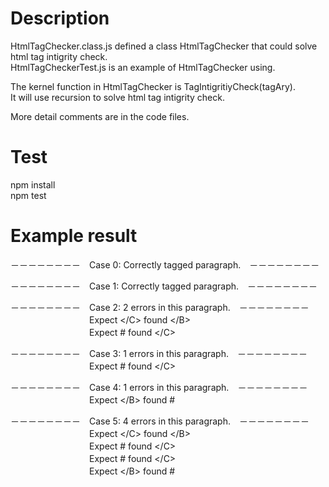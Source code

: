 # Description
HtmlTagChecker.class.js defined a class HtmlTagChecker that could solve html tag intigrity check.  
HtmlTagCheckerTest.js is an example of HtmlTagChecker using.  

The kernel function in HtmlTagChecker is TagIntigritiyCheck(tagAry).  
It will use recursion to solve html tag intigrity check.  

More detail comments are in the code files.

# Test
npm install  
npm test

# Example result
－－－－－－－－　Case 0: Correctly tagged paragraph.　－－－－－－－－  

－－－－－－－－　Case 1: Correctly tagged paragraph.　－－－－－－－－  

－－－－－－－－　Case 2: 2 errors in this paragraph.　－－－－－－－－  
　　　　　　　　　Expect \</C\> found \</B\>  
　　　　　　　　　Expect # found \</C\>  

－－－－－－－－　Case 3: 1 errors in this paragraph.　－－－－－－－－  
　　　　　　　　　Expect # found \</C\>  

－－－－－－－－　Case 4: 1 errors in this paragraph.　－－－－－－－－  
　　　　　　　　　Expect \</B\> found #  

－－－－－－－－　Case 5: 4 errors in this paragraph.　－－－－－－－－  
　　　　　　　　　Expect \</C\> found \</B\>  
　　　　　　　　　Expect # found \</C\>  
　　　　　　　　　Expect # found \</C\>  
　　　　　　　　　Expect \</B\> found #  